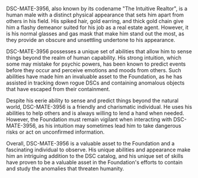 DSC-MATE-3956, also known by its codename "The Intuitive Realtor", is a human male with a distinct physical appearance that sets him apart from others in his field. His spiked hair, gold earring, and thick gold chain give him a flashy demeanor suited for his job as a real estate agent. However, it is his normal glasses and gas mask that make him stand out the most, as they provide an obscure and unsettling undertone to his appearance.

DSC-MATE-3956 possesses a unique set of abilities that allow him to sense things beyond the realm of human capability. His strong intuition, which some may mistake for psychic powers, has been known to predict events before they occur and perceive emotions and moods from others. Such abilities have made him an invaluable asset to the Foundation, as he has assisted in tracking down rogue DSCs and containing anomalous objects that have escaped from their containment.

Despite his eerie ability to sense and predict things beyond the natural world, DSC-MATE-3956 is a friendly and charismatic individual. He uses his abilities to help others and is always willing to lend a hand when needed. However, the Foundation must remain vigilant when interacting with DSC-MATE-3956, as his intuition may sometimes lead him to take dangerous risks or act on unconfirmed information.

Overall, DSC-MATE-3956 is a valuable asset to the Foundation and a fascinating individual to observe. His unique abilities and appearance make him an intriguing addition to the DSC catalog, and his unique set of skills have proven to be a valuable asset in the Foundation's efforts to contain and study the anomalies that threaten humanity.